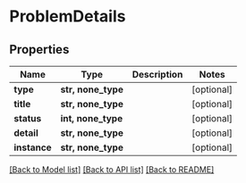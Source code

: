 # ProblemDetails


## Properties
Name | Type | Description | Notes
------------ | ------------- | ------------- | -------------
**type** | **str, none_type** |  | [optional] 
**title** | **str, none_type** |  | [optional] 
**status** | **int, none_type** |  | [optional] 
**detail** | **str, none_type** |  | [optional] 
**instance** | **str, none_type** |  | [optional] 

[[Back to Model list]](../README.md#documentation-for-models) [[Back to API list]](../README.md#documentation-for-api-endpoints) [[Back to README]](../README.md)


